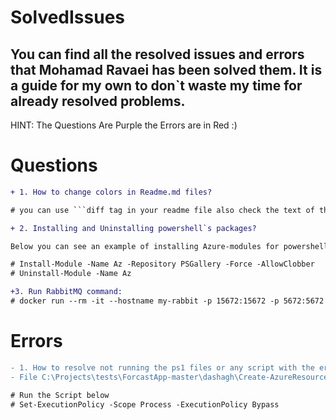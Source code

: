 # SolvedIssues
## You can find all the resolved issues and errors that Mohamad Ravaei has been solved them. It is a guide for my own to don`t waste my time for already resolved problems.

HINT: The Questions Are Purple the Errors are in Red :)

# Questions

```diff
+ 1. How to change colors in Readme.md files?

# you can use ```diff tag in your readme file also check the text of this read me file you will understand :)

+ 2. Installing and Uninstalling powershell`s packages?

Below you can see an example of installing Azure-modules for powershell 

# Install-Module -Name Az -Repository PSGallery -Force -AllowClobber
# Uninstall-Module -Name Az 

+3. Run RabbitMQ command:
# docker run --rm -it --hostname my-rabbit -p 15672:15672 -p 5672:5672 rabbitmq:3-management
```


# Errors

```diff
- 1. How to resolve not running the ps1 files or any script with the error text below? 
- File C:\Projects\tests\ForcastApp-master\dashagh\Create-AzureResources.ps1 cannot be loaded. The file C:\Projects\tests\ForcastApp-master\dashagh\Create-AzureResources.ps1 is not digitally signed.

# Run the Script below
# Set-ExecutionPolicy -Scope Process -ExecutionPolicy Bypass
```


